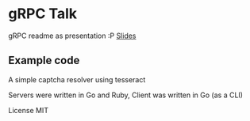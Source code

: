 # gRPC Talk

gRPC readme as presentation :P
[Slides](http://slides.com/gonzo_/grpc_talk)

## Example code

A simple captcha resolver using tesseract

Servers were written in Go and Ruby, Client was written in Go (as a CLI)

License MIT